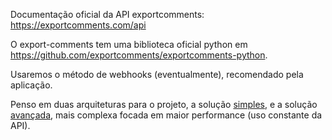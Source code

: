 Documentação oficial da API exportcomments: <https://exportcomments.com/api>

O export-comments tem uma biblioteca oficial python em <https://github.com/exportcomments/exportcomments-python>.

Usaremos o método de webhooks (eventualmente), recomendado pela aplicação.

Penso em duas arquiteturas para o projeto, a solução [simples](doc/simple.md), e a solução [avançada](doc/advanced.md), mais complexa focada em maior performance (uso constante da API).
